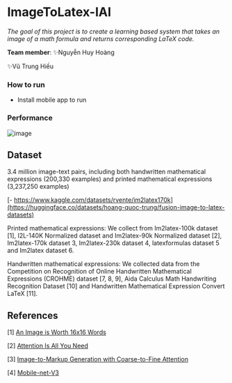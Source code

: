 # ImageToLatex-IAI

*The goal of this project is to create a learning based system that takes an image of a math formula and returns corresponding LaTeX code.*


**Team member**:
✨Nguyễn Huy Hoàng

✨Vũ Trung Hiếu
### How to run
- Install mobile app to run
### Performance

![image](https://github.com/user-attachments/assets/58988008-94ca-4ae1-9d24-c511888e8447)


## Dataset
3.4 million image-text pairs, including both handwritten mathematical expressions (200,330 examples) and printed mathematical expressions (3,237,250 examples)

[- https://www.kaggle.com/datasets/rvente/im2latex170k](https://huggingface.co/datasets/hoang-quoc-trung/fusion-image-to-latex-datasets)

Printed mathematical expressions: We collect from Im2latex-100k dataset [1], I2L-140K Normalized dataset and Im2latex-90k Normalized dataset [2], Im2latex-170k dataset 3, Im2latex-230k dataset 4, latexformulas dataset 5 and Im2latex dataset 6.

Handwritten mathematical expressions: We collected data from the Competition on Recognition of Online Handwritten Mathematical Expressions (CROHME) dataset [7, 8, 9], Aida Calculus Math Handwriting Recognition Dataset [10] and Handwritten Mathematical Expression Convert LaTeX [11].

## References
[1] [An Image is Worth 16x16 Words](https://arxiv.org/abs/2010.11929)

[2] [Attention Is All You Need](https://arxiv.org/abs/1706.03762)

[3] [Image-to-Markup Generation with Coarse-to-Fine Attention](https://arxiv.org/abs/1609.04938v2)

[4] [Mobile-net-V3](https://arxiv.org/pdf/1905.02244)
